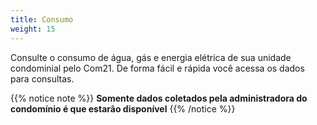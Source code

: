 ```yaml
---
title: Consumo
weight: 15
---
```


Consulte o consumo de água, gás e energia elétrica de sua unidade condominial pelo Com21. De forma fácil e rápida você acessa os dados para consultas.

{{% notice note %}}
**Somente dados coletados pela administradora do condomínio é que estarão disponível**
{{% /notice %}}
